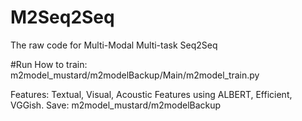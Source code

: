 # M2Seq2Seq
The raw code for Multi-Modal Multi-task Seq2Seq

#Run
How to train: m2model_mustard/m2modelBackup/Main/m2model_train.py

Features: Textual, Visual, Acoustic Features using ALBERT, Efficient, VGGish.
Save: m2model_mustard/m2modelBackup

